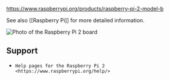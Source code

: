 https://www.raspberrypi.org/products/raspberry-pi-2-model-b

See also [[Raspberry Pi]] for more detailed information.

![Photo of the Raspberry Pi 2 board](https://wiki.openwrt.org/_media/media/raspberry_pi_foundation/rpi2b.jpg)

Support
-------

* `Help pages for the Raspberry Pi 2 <https://www.raspberrypi.org/help/>`
